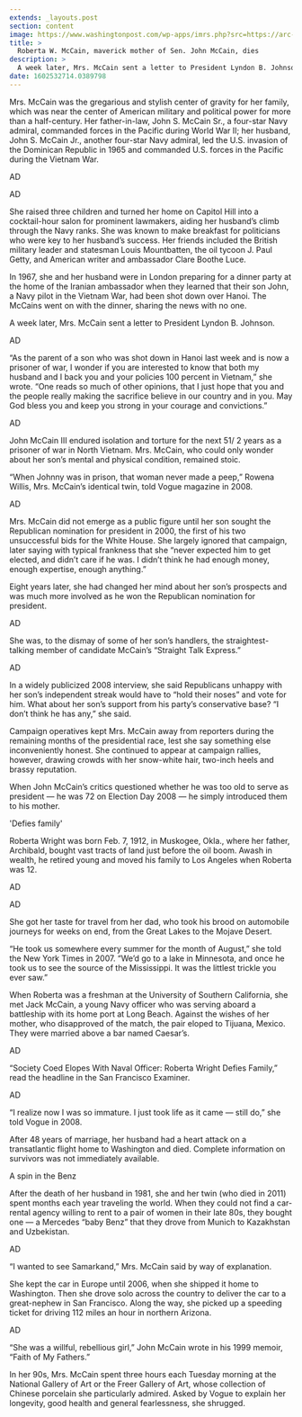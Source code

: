 ```yaml
--- 
extends: _layouts.post 
section: content 
image: https://www.washingtonpost.com/wp-apps/imrs.php?src=https://arc-anglerfish-washpost-prod-washpost.s3.amazonaws.com/public/3Q33KZFHXAI6RF6OZSIEEJZPA4.jpg&w=1440 
title: > 
  Roberta W. McCain, maverick mother of Sen. John McCain, dies 
description: > 
  A week later, Mrs. McCain sent a letter to President Lyndon B. Johnson.“When Johnny was in prison, that woman never made a peep,” Rowena Willis, Mrs. McCain’s identical twin, told Vogue magazine in 2008.Campaign operatives kept Mrs. McCain away from reporters during the remaining months of the presidential race, lest she say something else inconveniently honest.When John McCain’s critics questioned whether he was too old to serve as president — he was 72 on Election Day 2008 — he simply introduced them to his mother.AD“I wanted to see Samarkand,” Mrs. McCain said by way of explanation. 
date: 1602532714.0389798 
--- 
```

Mrs. McCain was the gregarious and stylish center of gravity for her family, which was near the center of American military and political power for more than a half-century. Her father-in-law, John S. McCain Sr., a four-star Navy admiral, commanded forces in the Pacific during World War II; her husband, John S. McCain Jr., another four-star Navy admiral, led the U.S. invasion of the Dominican Republic in 1965 and commanded U.S. forces in the Pacific during the Vietnam War.

AD

AD

She raised three children and turned her home on Capitol Hill into a cocktail-hour salon for prominent lawmakers, aiding her husband’s climb through the Navy ranks. She was known to make breakfast for politicians who were key to her husband’s success. Her friends included the British military leader and statesman Louis Mountbatten, the oil tycoon J. Paul Getty, and American writer and ambassador Clare Boothe Luce.

In 1967, she and her husband were in London preparing for a dinner party at the home of the Iranian ambassador when they learned that their son John, a Navy pilot in the Vietnam War, had been shot down over Hanoi. The McCains went on with the dinner, sharing the news with no one.

A week later, Mrs. McCain sent a letter to President Lyndon B. Johnson.

AD

“As the parent of a son who was shot down in Hanoi last week and is now a prisoner of war, I wonder if you are interested to know that both my husband and I back you and your policies 100 percent in Vietnam,” she wrote. “One reads so much of other opinions, that I just hope that you and the people really making the sacrifice believe in our country and in you. May God bless you and keep you strong in your courage and convictions.”

AD

John McCain III endured isolation and torture for the next 51/ 2 years as a prisoner of war in North Vietnam. Mrs. McCain, who could only wonder about her son’s mental and physical condition, remained stoic.

“When Johnny was in prison, that woman never made a peep,” Rowena Willis, Mrs. McCain’s identical twin, told Vogue magazine in 2008.

AD

Mrs. McCain did not emerge as a public figure until her son sought the Republican nomination for president in 2000, the first of his two unsuccessful bids for the White House. She largely ignored that campaign, later saying with typical frankness that she “never expected him to get elected, and didn’t care if he was. I didn’t think he had enough money, enough expertise, enough anything.”

Eight years later, she had changed her mind about her son’s prospects and was much more involved as he won the Republican nomination for president.

AD

She was, to the dismay of some of her son’s handlers, the straightest-talking member of candidate McCain’s “Straight Talk Express.”

AD

In a widely publicized 2008 interview, she said Republicans unhappy with her son’s independent streak would have to “hold their noses” and vote for him. What about her son’s support from his party’s conservative base? “I don’t think he has any,” she said.

Campaign operatives kept Mrs. McCain away from reporters during the remaining months of the presidential race, lest she say something else inconveniently honest. She continued to appear at campaign rallies, however, drawing crowds with her snow-white hair, two-inch heels and brassy reputation.

When John McCain’s critics questioned whether he was too old to serve as president — he was 72 on Election Day 2008 — he simply introduced them to his mother.

'Defies family'

Roberta Wright was born Feb. 7, 1912, in Muskogee, Okla., where her father, Archibald, bought vast tracts of land just before the oil boom. Awash in wealth, he retired young and moved his family to Los Angeles when Roberta was 12.

AD

AD

She got her taste for travel from her dad, who took his brood on automobile journeys for weeks on end, from the Great Lakes to the Mojave Desert.

“He took us somewhere every summer for the month of August,” she told the New York Times in 2007. “We’d go to a lake in Minnesota, and once he took us to see the source of the Mississippi. It was the littlest trickle you ever saw.”

When Roberta was a freshman at the University of Southern California, she met Jack McCain, a young Navy officer who was serving aboard a battleship with its home port at Long Beach. Against the wishes of her mother, who disapproved of the match, the pair eloped to Tijuana, Mexico. They were married above a bar named Caesar’s.

AD

“Society Coed Elopes With Naval Officer: Roberta Wright Defies Family,” read the headline in the San Francisco Examiner.

AD

“I realize now I was so immature. I just took life as it came — still do,” she told Vogue in 2008.

After 48 years of marriage, her husband had a heart attack on a transatlantic flight home to Washington and died. Complete information on survivors was not immediately available.

A spin in the Benz

After the death of her husband in 1981, she and her twin (who died in 2011) spent months each year traveling the world. When they could not find a car-rental agency willing to rent to a pair of women in their late 80s, they bought one — a Mercedes “baby Benz” that they drove from Munich to Kazakhstan and Uzbekistan.

AD

“I wanted to see Samarkand,” Mrs. McCain said by way of explanation.

She kept the car in Europe until 2006, when she shipped it home to Washington. Then she drove solo across the country to deliver the car to a great-nephew in San Francisco. Along the way, she picked up a speeding ticket for driving 112 miles an hour in northern Arizona.

AD

“She was a willful, rebellious girl,” John McCain wrote in his 1999 memoir, “Faith of My Fathers.”

In her 90s, Mrs. McCain spent three hours each Tuesday morning at the National Gallery of Art or the Freer Gallery of Art, whose collection of Chinese porcelain she particularly admired. Asked by Vogue to explain her longevity, good health and general fearlessness, she shrugged.